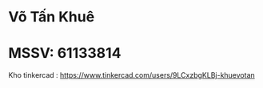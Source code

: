 # Võ Tấn Khuê
# MSSV: 61133814
Kho tinkercad : https://www.tinkercad.com/users/9LCxzbgKLBj-khuevotan
